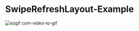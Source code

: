 # SwipeRefreshLayout-Example


![ezgif com-video-to-gif](https://user-images.githubusercontent.com/31161919/87628203-3ba2eb80-c752-11ea-87ff-03e6d194e23f.gif)
